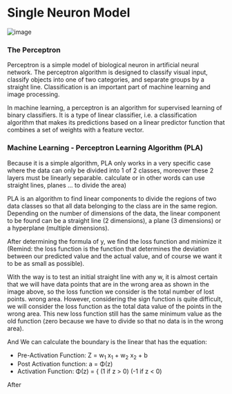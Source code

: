 # Single Neuron Model

![image](https://www.marekrei.com/blog/wp-content/uploads/2014/01/neuron_cell-1680x1050.jpg)

### The Perceptron 

Perceptron is a simple model of biological neuron in artificial neural network. The perceptron algorithm is designed to classify visual input, classify objects into one of two categories, and separate groups by a straight line. Classification is an important part of machine learning and image processing.

In machine learning, a perceptron is an algorithm for supervised learning of binary classifiers. It is a type of linear classifier, i.e. a classification algorithm that makes its predictions based on a linear predictor function that combines a set of weights with a feature vector.

### Machine Learning - Perceptron Learning Algorithm (PLA)

Because it is a simple algorithm, PLA only works in a very specific case where the data can only be divided into 1 of 2 classes, moreover these 2 layers must be linearly separable. calculate or in other words can use straight lines, planes ... to divide the area)

PLA is an algorithm to find linear components to divide the regions of two data classes so that all data belonging to the class are in the same region. Depending on the number of dimensions of the data, the linear component to be found can be a straight line (2 dimensions), a plane (3 dimensions) or a hyperplane (multiple dimensions).

After determining the formula of y, we find the loss function and minimize it (Remind: the loss function is the function that determines the deviation between our predicted value and the actual value, and of course we want it to be as small as possible).

With the way is to test an initial straight line with any w, it is almost certain that we will have data points that are in the wrong area as shown in the image above, so the loss function we consider is the total number of lost points. wrong area. However, considering the sign function is quite difficult, we will consider the loss function as the total data value of the points in the wrong area. This new loss function still has the same minimum value as the old function (zero because we have to divide so that no data is in the wrong area).

And We can calculate the boundary is the linear that has the equation:
 + Pre-Activation Function: Z = w<sub>1</sub> x<sub>1</sub> + w<sub>2</sub> x<sub>2</sub> + b
 + Post Activation function: a = &Phi;(z)
 + Activation Function: &Phi;(z) = { (1 if z > 0) (-1 if z < 0)

After 

